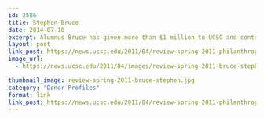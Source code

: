 ```yaml
---
id: 2586
title: Stephen Bruce
date: 2014-07-10
excerpt: Alumnus Bruce has given more than $1 million to UCSC and contributed his time and expertise, including heading an advisory group to Division of Social Sciences Dean Sheldon Kamieniecki.
layout: post
link_post: https://news.ucsc.edu/2011/04/review-spring-2011-philanthropy-bruce.html
image_url:
  - https://news.ucsc.edu/2011/04/images/review-spring-2011-bruce-stephen.jpg

thumbnail_image: review-spring-2011-bruce-stephen.jpg
category: "Donor Profiles"
format: link
link_post: https://news.ucsc.edu/2011/04/review-spring-2011-philanthropy-bruce.html
---
```


